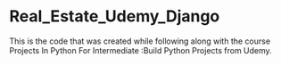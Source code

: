 # Real_Estate_Udemy_Django
This is the code that was created while following along with the course Projects In Python For Intermediate :Build Python Projects from Udemy. 
